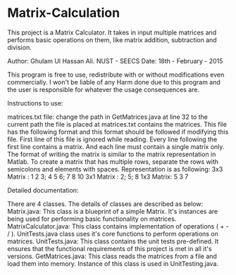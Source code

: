# Matrix-Calculation

This project is a Matrix Calculator. It takes in input multiple matrices and performs basic operations on them, like 
matrix addition, subtraction and division.

Author: Ghulam Ul Hassan Ali. NUST - SEECS
Date: 18th - February - 2015

This program is free to use, redistribute with or without modifications even commercially. I won't be liable of any Harm done 
due to this program and the user is responsible for whatever the usage consequences are.

Instructions to use:

matrices.txt file:
change the path in GetMatrices.java at line 32 to the current path the file is placed at
matrices.txt contains the matrices. This file has the following format and this format should be followed if modifying this file.
First line of this file is ignored while reading. 
Every line following the first line contains a matrix. And each line must contain a single matrix only.
The format of writing the matrix is similar to the matrix representation in Matlab. To create a matrix that has multiple rows,
separate the rows with semicolons and elements with spaces.
Representation is as following:
3x3 Matrix : 1 2 3; 4 5 6; 7 8 10
3x1 Matrix : 2; 5; 8
1x3 Matrix: 5 3 7

Detailed documentation:

There are 4 classes. The details of classes are described as below:
Matrix.java: This class is a blueprint of a simple Matrix. It's instances are being used for performing basic functionality on matrices.
MatrixCalculator.java: This class contains implementation of operations ( + - / ). UnitTests.java class uses it's core functions 
    to perform operations on matrices.
UnitTests.java: This class contains the unit tests pre-defined. It ensures that the functional requirements of this project is met
    in all it's versions.
GetMatrices.java: This class reads the matrices from a file and load them into memory. Instance of this class is used in UnitTesting.java.

